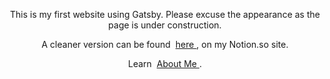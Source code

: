 <Layout>
      <Header headerText="Hello,  My Name is Paul Tegnazian" />
      <p>
        This is my first website using Gatsby. Please excuse the appearance as the page is under construction.
      </p>
      <p>
        A cleaner version can be found&nbsp;
        <a
          href="https://www.notion.so/paultegnazian/Paul-Tegnazian-s-Musings-af2ee005be83467b80ef192ecbcc4674"
        >here
        </a>, on my Notion.so site.
      </p>
      <p>
        Learn&nbsp;
        <a
          href="https://www.notion.so/paultegnazian/About-Paul-Tegnazian-f707ac725ac64f1e88b622547b0012e6"
        >About Me
        </a>.
      </p>
    </Layout>